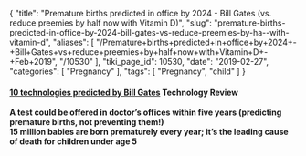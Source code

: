 {
    "title": "Premature births predicted in office by 2024 - Bill Gates (vs. reduce preemies by half now with Vitamin D)",
    "slug": "premature-births-predicted-in-office-by-2024-bill-gates-vs-reduce-preemies-by-ha--with-vitamin-d",
    "aliases": [
        "/Premature+births+predicted+in+office+by+2024+-+Bill+Gates+vs+reduce+preemies+by+half+now+with+Vitamin+D+-+Feb+2019",
        "/10530"
    ],
    "tiki_page_id": 10530,
    "date": "2019-02-27",
    "categories": [
        "Pregnancy"
    ],
    "tags": [
        "Pregnancy",
        "child"
    ]
}


#### [10 technologies predicted by Bill Gates](https://www.technologyreview.com/lists/technologies/2019/?utm_campaign=site_visitor.unpaid.engagement&utm_source=hs_email&utm_medium=email&utm_content=70277951&_hsenc=p2ANqtz--zUU-E73eCEZ5mAV2hYlWGEeH6mH6fOw08G6tyUiOvX2AirfwzoTbOr_J-UoxX6vDJrdZJt0dRxIetSdAy0oBQHlRF3g&_hsmi=70277951) Technology Review

 **A test could be offered in doctor’s offices within five years (predicting premature births, not preventing them!)  
15 million babies are born prematurely every year; it’s the leading cause of death for children under age 5**